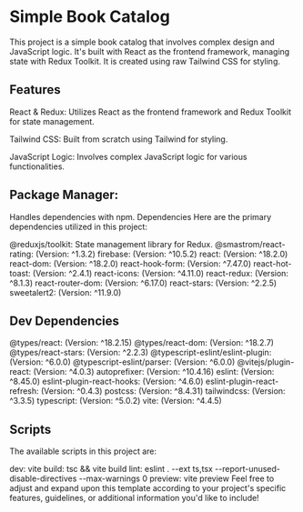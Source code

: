 # Simple Book Catalog
This project is a simple book catalog that involves complex design and JavaScript logic. It's built with React as the frontend framework, managing state with Redux Toolkit. It is created using raw Tailwind CSS for styling.

## Features
React & Redux: Utilizes React as the frontend framework and Redux Toolkit for state management.

 Tailwind CSS: Built from scratch using Tailwind for styling.

JavaScript Logic: Involves complex JavaScript logic for various functionalities.

## Package Manager: 
Handles dependencies with npm.
Dependencies
Here are the primary dependencies utilized in this project:

@reduxjs/toolkit: State management library for Redux.
@smastrom/react-rating: (Version: ^1.3.2)
firebase: (Version: ^10.5.2)
react: (Version: ^18.2.0)
react-dom: (Version: ^18.2.0)
react-hook-form: (Version: ^7.47.0)
react-hot-toast: (Version: ^2.4.1)
react-icons: (Version: ^4.11.0)
react-redux: (Version: ^8.1.3)
react-router-dom: (Version: ^6.17.0)
react-stars: (Version: ^2.2.5)
sweetalert2: (Version: ^11.9.0)


## Dev Dependencies

@types/react: (Version: ^18.2.15)
@types/react-dom: (Version: ^18.2.7)
@types/react-stars: (Version: ^2.2.3)
@typescript-eslint/eslint-plugin: (Version: ^6.0.0)
@typescript-eslint/parser: (Version: ^6.0.0)
@vitejs/plugin-react: (Version: ^4.0.3)
autoprefixer: (Version: ^10.4.16)
eslint: (Version: ^8.45.0)
eslint-plugin-react-hooks: (Version: ^4.6.0)
eslint-plugin-react-refresh: (Version: ^0.4.3)
postcss: (Version: ^8.4.31)
tailwindcss: (Version: ^3.3.5)
typescript: (Version: ^5.0.2)
vite: (Version: ^4.4.5)

## Scripts
The available scripts in this project are:

dev: vite
build: tsc && vite build
lint: eslint . --ext ts,tsx --report-unused-disable-directives --max-warnings 0
preview: vite preview
Feel free to adjust and expand upon this template according to your project's specific features, guidelines, or additional information you'd like to include!